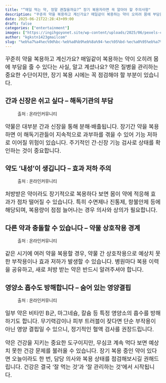 ```yaml
---
title: "“매일 먹는 약, 정말 괜찮을까요?” 장기 복용자라면 꼭 알아야 할 주의사항"
description: "꾸준히 약을 복용하고 계신가요? 매일같이 복용하는 약이 오히려 몸에 부담을 줄 수 있다는 사실, 알고 계셨나요? 약은 질병을 관리하는 중요한 수단이지만, 장기 복용 시에는 꼭 점검해야 할 부분이 있습니다."
date: 2025-06-21T22:28:43+09:00
draft: false
categories: ["entertainment"]
images: ["https://ingihgoyonet.site/wp-content/uploads/2025/06/pexels-cdc-library-3992943-787x1024.jpg", "https://ingihgoyonet.site/wp-content/uploads/2025/06/pexels-n-voitkevich-7615574-1-683x1024.jpg", "https://ingihgoyonet.site/wp-content/uploads/2025/06/pexels-karolina-grabowska-4210611-1024x683.jpg", "https://ingihgoyonet.site/wp-content/uploads/2025/06/pexels-tara-winstead-7723354-683x1024.jpg"]
author: "kgkstn1423gmailcom"
slug: "%eb%a7%a4%ec%9d%bc-%eb%a8%b9%eb%8a%94-%ec%95%bd-%ec%a0%95%eb%a7%90-%ea%b4%9c%ec%b0%ae%ec%9d%84%ea%b9%8c%ec%9a%94-%ec%9e%a5%ea%b8%b0-%eb%b3%b5%ec%9a%a9%ec%9e%90%eb%9d%bc%eb%a9%b4"
---
```


<p style="font-size:18px">꾸준히 약을 복용하고 계신가요? 매일같이 복용하는 약이 오히려 몸에 부담을 줄 수 있다는 사실, 알고 계셨나요? 약은 질병을 관리하는 중요한 수단이지만, 장기 복용 시에는 꼭 점검해야 할 부분이 있습니다.</p> <h2 >간과 신장은 쉬고 싶다 – 해독기관의 부담</h2> <figure ><img src="https://ingihgoyonet.site/wp-content/uploads/2025/06/pexels-cdc-library-3992943-787x1024.jpg" alt="" style="aspect-ratio:16/9;object-fit:cover"/><figcaption >출처 : 온라인커뮤니티</figcaption></figure> <p style="font-size:18px">약물은 대부분 간과 신장을 통해 분해·배출됩니다. 장기간 약을 복용하면 이 해독기관들이 지속적으로 과부하를 겪을 수 있어 기능 저하로 이어질 위험이 있습니다. 주기적인 간·신장 기능 검사로 상태를 확인하는 것이 중요합니다.</p> <h2 >약도 ‘내성’이 생깁니다 – 효과 저하 주의</h2> <figure ><img src="https://ingihgoyonet.site/wp-content/uploads/2025/06/pexels-n-voitkevich-7615574-1-683x1024.jpg" alt="" style="aspect-ratio:16/9;object-fit:cover"/><figcaption >출처 : 온라인커뮤니티</figcaption></figure> <p style="font-size:18px">처방받은 약이라도 장기적으로 복용하다 보면 몸이 약에 적응해 효과가 점차 떨어질 수 있습니다. 특히 수면제나 진통제, 항불안제 등에 해당되며, 복용량이 점점 늘어나는 경우 의사와 상의가 필요합니다.</p> <h2 >다른 약과 충돌할 수 있습니다 – 약물 상호작용 경계</h2> <figure ><img src="https://ingihgoyonet.site/wp-content/uploads/2025/06/pexels-karolina-grabowska-4210611-1024x683.jpg" alt="" style="aspect-ratio:16/9;object-fit:cover"/><figcaption >출처 : 온라인커뮤니티</figcaption></figure> <p style="font-size:18px">같은 시기에 여러 약을 복용할 경우, 약물 간 상호작용으로 예상치 못한 부작용이나 효과 저하가 발생할 수 있습니다. 병원마다 복용 이력을 공유하고, 새로 처방 받는 약은 반드시 알려주셔야 합니다.</p> <h2 >영양소 흡수도 방해합니다 – 숨어 있는 영양결핍</h2> <figure ><img src="https://ingihgoyonet.site/wp-content/uploads/2025/06/pexels-tara-winstead-7723354-683x1024.jpg" alt="" style="aspect-ratio:16/9;object-fit:cover"/><figcaption >출처 : 온라인커뮤니티</figcaption></figure> <p style="font-size:18px">일부 약은 비타민 B군, 마그네슘, 칼슘 등 특정 영양소의 흡수를 방해하기도 합니다. 무기력감이나 피부 트러블이 잦다면 단순 부작용이 아닌 영양 결핍일 수 있으니, 정기적인 혈액 검사를 권장드립니다.</p> <p style="font-size:18px">약은 건강을 지키는 중요한 도구이지만, 무심코 계속 먹다 보면 예상치 못한 건강 문제를 불러올 수 있습니다. 장기 복용 중인 약이 있다면 오늘이라도 한 번, 담당 의사와 복용 상태를 점검해보시길 권해드립니다. 건강은 결국 ‘잘 먹는 것’과 ‘잘 관리하는 것’에서 시작됩니다.</p>